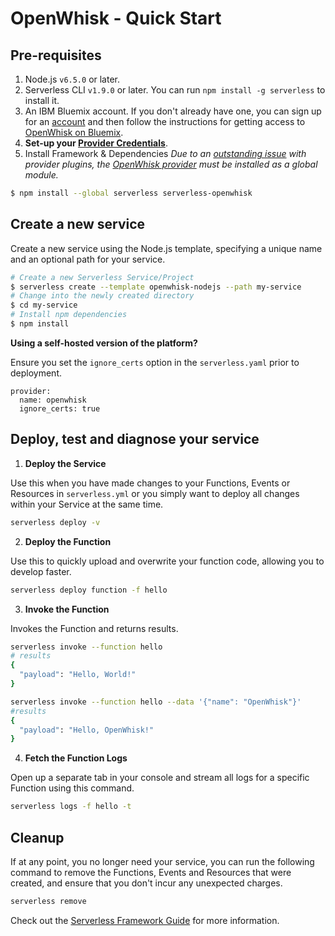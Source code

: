 <!--
title: Serverless Framework - Apache Openwhisk Guide - Quick Start
menuText: Quick Start
menuOrder: 1
description: Getting started with the Serverless Framework on Apache Openwhisk
layout: Doc
-->

# OpenWhisk - Quick Start

## Pre-requisites

1. Node.js `v6.5.0` or later.
2. Serverless CLI `v1.9.0` or later. You can run
   `npm install -g serverless` to install it.
3. An IBM Bluemix account. If you don't already have one, you can sign up for an [account](https://console.bluemix.net/registration/) and then follow the instructions for getting access to [OpenWhisk on Bluemix](https://console.ng.bluemix.net/openwhisk/).
4. **Set-up your [Provider Credentials](./credentials.md)**.
5. Install Framework & Dependencies
   _Due to an [outstanding issue](https://github.com/serverless/serverless/issues/2895) with provider plugins, the [OpenWhisk provider](https://github.com/serverless/serverless-openwhisk) must be installed as a global module._

```bash
$ npm install --global serverless serverless-openwhisk
```

## Create a new service

Create a new service using the Node.js template, specifying a unique name and an optional path for your service.

```bash
# Create a new Serverless Service/Project
$ serverless create --template openwhisk-nodejs --path my-service
# Change into the newly created directory
$ cd my-service
# Install npm dependencies
$ npm install
```

**Using a self-hosted version of the platform?**

Ensure you set the `ignore_certs` option in the `serverless.yaml` prior to deployment.

```
provider:
  name: openwhisk
  ignore_certs: true
```

## Deploy, test and diagnose your service

1. **Deploy the Service**

Use this when you have made changes to your Functions, Events or Resources in `serverless.yml` or you simply want to deploy all changes within your Service at the same time.

```bash
serverless deploy -v
```

2. **Deploy the Function**

Use this to quickly upload and overwrite your function code, allowing you to develop faster.

```bash
serverless deploy function -f hello
```

3. **Invoke the Function**

Invokes the Function and returns results.

```bash
serverless invoke --function hello
# results
{
  "payload": "Hello, World!"
}

serverless invoke --function hello --data '{"name": "OpenWhisk"}'
#results
{
  "payload": "Hello, OpenWhisk!"
}
```

4. **Fetch the Function Logs**

Open up a separate tab in your console and stream all logs for a specific Function using this command.

```bash
serverless logs -f hello -t
```

## Cleanup

If at any point, you no longer need your service, you can run the following command to remove the Functions, Events and Resources that were created, and ensure that you don't incur any unexpected charges.

```bash
serverless remove
```

Check out the [Serverless Framework Guide](./README.md) for more information.
